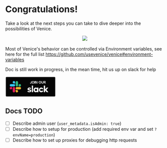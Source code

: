 # Congratulations!

Take a look at the next steps you can take to dive deeper into the possibilities of Venice.

<p align="center">
  <img src="https://link.usevenice.com/success-image" width="250"> 
</p>

Most of Venice's behavior can be controlled via Environment variables, see here for the full list
https://github.com/usevenice/venice#environment-variables

Doc is still work in progress, in the mean time, hit us up on slack for help

<p>
  <a href="https://link.usevenice.com/slack" rel="nofollow">
    <img src="/slack-cta.png" alt="Join us on Slack" style="width: 10rem">
  </a>
</p>

## Docs TODO

- [ ] Describe admin user (`user_metadata.isAdmin: true`)
- [ ] Describe how to setup for production (add required env var and set `?envName=production`)
- [ ] Describe how to set up proxies for debugging http requests
